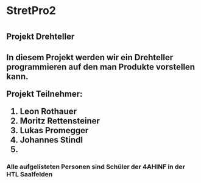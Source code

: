 <h1>StretPro2<h1>
<h2> Projekt Drehteller <h2>

<p>In diesem Projekt werden wir ein Drehteller programmieren auf den man Produkte vorstellen kann.<p>
  
<p>Projekt Teilnehmer:<p>

  <ol>
    <li>Leon Rothauer</li>
    <li>Moritz Rettensteiner</li>
    <li>Lukas Promegger</li>
    <li>Johannes Stindl<li>
  </ol>
  
<h3>Alle aufgelisteten Personen sind Schüler der 4AHINF in der HTL Saalfelden<h3>
